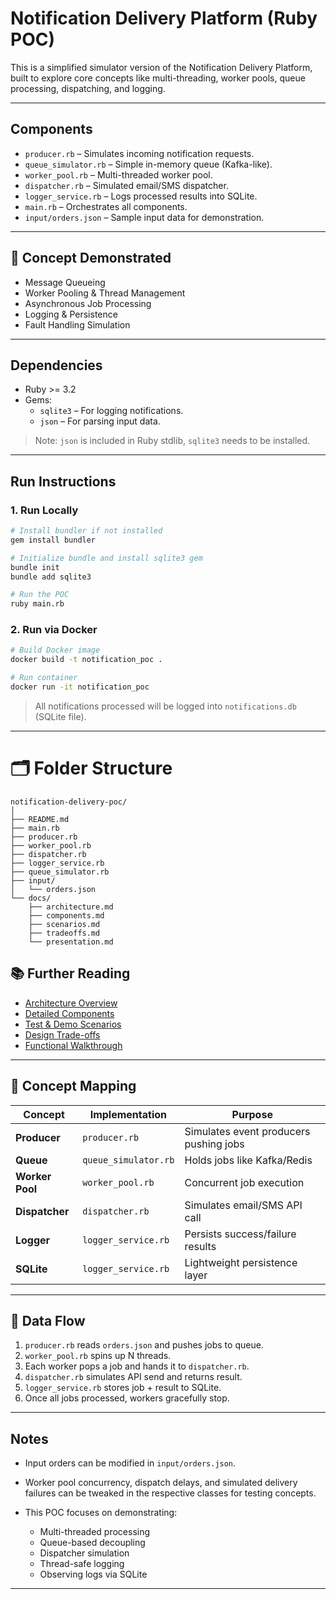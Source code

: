 # Notification Delivery Platform (Ruby POC)

This is a simplified simulator version of the Notification Delivery Platform, built to explore core concepts like multi-threading, worker pools, queue processing, dispatching, and logging.

---

## Components

- `producer.rb` – Simulates incoming notification requests.
- `queue_simulator.rb` – Simple in-memory queue (Kafka-like).
- `worker_pool.rb` – Multi-threaded worker pool.
- `dispatcher.rb` – Simulated email/SMS dispatcher.
- `logger_service.rb` – Logs processed results into SQLite.
- `main.rb` – Orchestrates all components.
- `input/orders.json` – Sample input data for demonstration.

---

## 🧠 Concept Demonstrated
- Message Queueing
- Worker Pooling & Thread Management
- Asynchronous Job Processing
- Logging & Persistence
- Fault Handling Simulation

---


## Dependencies

- Ruby >= 3.2
- Gems:
  - `sqlite3` – For logging notifications.
  - `json` – For parsing input data.

> Note: `json` is included in Ruby stdlib, `sqlite3` needs to be installed.

---

## Run Instructions

### 1. Run Locally

```bash
# Install bundler if not installed
gem install bundler

# Initialize bundle and install sqlite3 gem
bundle init
bundle add sqlite3

# Run the POC
ruby main.rb
````

### 2. Run via Docker

```bash
# Build Docker image
docker build -t notification_poc .

# Run container
docker run -it notification_poc
```

> All notifications processed will be logged into `notifications.db` (SQLite file).

---

# 🗂️ Folder Structure

```
notification-delivery-poc/
│
├── README.md
├── main.rb
├── producer.rb
├── worker_pool.rb
├── dispatcher.rb
├── logger_service.rb
├── queue_simulator.rb
├── input/
│   └── orders.json
└── docs/
    ├── architecture.md
    ├── components.md
    ├── scenarios.md
    ├── tradeoffs.md
    └── presentation.md
```

## 📚 Further Reading

* [Architecture Overview](./docs/architecture.md)
* [Detailed Components](./docs/components.md)
* [Test & Demo Scenarios](./docs/scenarios.md)
* [Design Trade-offs](./docs/tradeoffs.md)
* [Functional Walkthrough](./presentation.md)

--- 

## 🧠 Concept Mapping

| Concept         | Implementation       | Purpose                                |
| --------------- | -------------------- | -------------------------------------- |
| **Producer**    | `producer.rb`        | Simulates event producers pushing jobs |
| **Queue**       | `queue_simulator.rb` | Holds jobs like Kafka/Redis            |
| **Worker Pool** | `worker_pool.rb`     | Concurrent job execution               |
| **Dispatcher**  | `dispatcher.rb`      | Simulates email/SMS API call           |
| **Logger**      | `logger_service.rb`  | Persists success/failure results       |
| **SQLite**      | `logger_service.rb`  | Lightweight persistence layer          |

---

## 🔄 Data Flow

1. `producer.rb` reads `orders.json` and pushes jobs to queue.
2. `worker_pool.rb` spins up N threads.
3. Each worker pops a job and hands it to `dispatcher.rb`.
4. `dispatcher.rb` simulates API send and returns result.
5. `logger_service.rb` stores job + result to SQLite.
6. Once all jobs processed, workers gracefully stop.

---

## Notes

* Input orders can be modified in `input/orders.json`.
* Worker pool concurrency, dispatch delays, and simulated delivery failures can be tweaked in the respective classes for testing concepts.
* This POC focuses on demonstrating:

  * Multi-threaded processing
  * Queue-based decoupling
  * Dispatcher simulation
  * Thread-safe logging
  * Observing logs via SQLite

---
